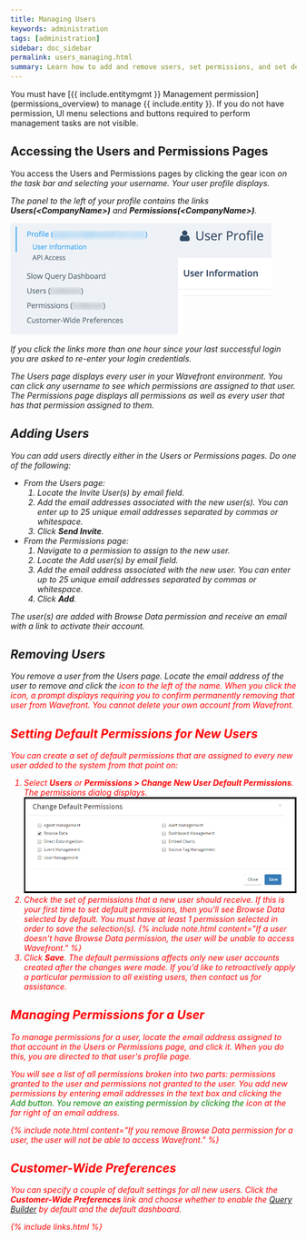 ```yaml
---
title: Managing Users
keywords: administration
tags: [administration]
sidebar: doc_sidebar
permalink: users_managing.html
summary: Learn how to add and remove users, set permissions, and set defaults for all new users.
---
```


<div markdown="span" class="alert alert-info" role="alert">You must have [{{ include.entitymgmt }} Management permission](permissions_overview) to manage {{ include.entity }}. If you do not have permission, UI menu selections and buttons required to perform management tasks are not visible.</div>

## Accessing the Users and Permissions Pages
You access the Users and Permissions pages by clicking the gear icon <i class="fa fa-cog"/> on the task bar and selecting your username. Your user profile displays. 

The panel to the left of your profile contains the links **Users(\<CompanyName\>)** and **Permissions(\<CompanyName\>)**.

![user profile](images/user_profile.png)

If you click the links more than one hour since your last successful login you are asked to re-enter your login credentials.
 
The Users page displays every user in your Wavefront environment. You can click any username to see which permissions are assigned to that user. The Permissions page displays all permissions as well as every user that has that permission assigned to them.
 
## Adding Users
You can add users directly either in the Users or Permissions pages. Do one of the following:

- From the Users page:
  1. Locate the Invite User(s) by email field.
  1. Add the email addresses associated with the new user(s). You can enter up to 25 unique email addresses separated by commas or whitespace.
  1. Click **Send Invite**.
- From the Permissions page:
  1. Navigate to a permission to assign to the new user.
  1. Locate the Add user(s) by email field.
  1. Add the email address associated with the new user. You can enter up to 25 unique email addresses separated by commas or whitespace.
  1. Click **Add**.

 The user(s) are added with Browse Data permission and receive an email with a link to activate their account.
 
## Removing Users
You remove a user from the Users page. Locate the email address of the user to remove and click the <i class="fa-times fa" style="color: red;"/> icon to the left of the name. When you click the icon, a prompt displays requiring you to confirm permanently removing that user from Wavefront. You cannot delete your own account from Wavefront.
 
## Setting Default Permissions for New Users

You can create a set of default permissions that are assigned to every new user added to the system from that point on:

1. Select **Users** or **Permissions > Change New User Default Permissions**. The permissions dialog displays.
![default permissions](images/default_permissions.png)
1. Check the set of permissions that a new user should receive. If this is your first time to set default permissions, then you'll see Browse Data selected by default. You must have at least 1 permission selected in order to save the selection(s). 
   {% include note.html content="If a user doesn't have Browse Data permission, the user will be unable to access  Wavefront." %}
1. Click **Save**. The default permissions affects only new user accounts created after the changes were made. If you'd like to retroactively apply a particular permission to all existing users, then contact us for assistance.
 
## Managing Permissions for a User
To manage permissions for a user, locate the email address assigned to that account in the Users or Permissions page, and click it. When you do this, you are directed to that user's profile page.
 
You will see a list of all permissions broken into two parts: permissions granted to the user and permissions not granted to the user. You add new permissions by entering email addresses in the text box and clicking the <i class="fa-plus-circle fa" style="color: green;"/> <span style="color: green;">Add</span> button. You remove an existing permission by clicking the <i class="fa-times fa" style="color: red;"/> icon at the far right of an email address. 

{% include note.html content="If you remove Browse Data permission for a user, the user will not be able to access Wavefront." %}

 
<a name="customer_prefs"></a>

## Customer-Wide Preferences
You can specify a couple of default settings for all new users. Click the **Customer-Wide Preferences** link and choose whether to enable the [Query Builder](query_language_query_builder) by default and the default dashboard.

{% include links.html %}

